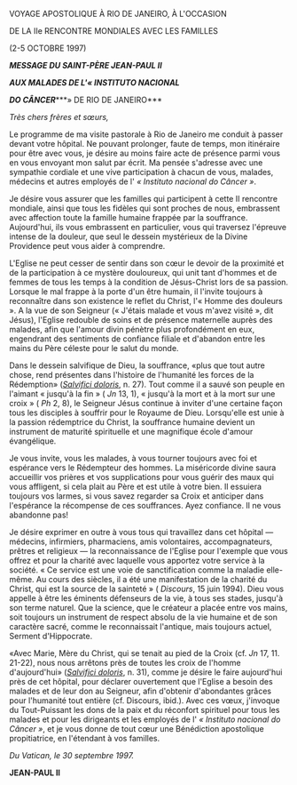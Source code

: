 VOYAGE APOSTOLIQUE À RIO DE JANEIRO, À L'OCCASION

DE LA IIe RENCONTRE MONDIALES AVEC LES FAMILLES

(2-5 OCTOBRE 1997)

***MESSAGE DU SAINT-PÈRE JEAN-PAUL II***

***AUX MALADES DE L'« INSTITUTO NACIONAL***

***DO CÂNCER******» DE RIO DE JANEIRO***

*Très chers frères et sœurs,*

Le programme de ma visite pastorale à Rio de Janeiro me conduit à passer devant votre hôpital. Ne pouvant prolonger, faute de temps, mon itinéraire pour être avec vous, je désire au moins faire acte de présence parmi vous en vous envoyant mon salut par écrit. Ma pensée s'adresse avec une sympathie cordiale et une vive participation à chacun de vous, malades, médecins et autres employés de l' *« Instituto nacional do Câncer »*.

Je désire vous assurer que les familles qui participent à cette II rencontre mondiale, ainsi que tous les fidèles qui sont proches de nous, embrassent avec affection toute la famille humaine frappée par la souffrance. Aujourd'hui, ils vous embrassent en particulier, vous qui traversez l'épreuve intense de la douleur, que seul le dessein mystérieux de la Divine Providence peut vous aider à comprendre.

L'Eglise ne peut cesser de sentir dans son cœur le devoir de la proximité et de la participation à ce mystère douloureux, qui unit tant d'hommes et de femmes de tous les temps à la condition de Jésus-Christ lors de sa passion. Lorsque le mal frappe à la porte d'un être humain, il l'invite toujours à reconnaître dans son existence le reflet du Christ, l'« Homme des douleurs ». A la vue de son Seigneur (« J'étais malade et vous m'avez visité », dit Jésus), l'Eglise redouble de soins et de présence maternelle auprès des malades, afin que l'amour divin pénètre plus profondément en eux, engendrant des sentiments de confiance filiale et d'abandon entre les mains du Père céleste pour le salut du monde.

Dans le dessein salvifique de Dieu, la souffrance, «plus que tout autre chose, rend présentes dans l'histoire de l'humanité les forces de la Rédemption» (*[Salvifici doloris](http://w2.vatican.va/content/john-paul-ii/fr/apost_letters/1984/documents/hf_jp-ii_apl_11021984_salvifici-doloris.html)*, n. 27). Tout comme il a sauvé son peuple en l'aimant « jusqu'à la fin » ( *Jn* 13, 1), « jusqu'à la mort et à la mort sur une croix » ( *Ph* 2, 8), le Seigneur Jésus continue à inviter d'une certaine façon tous les disciples à souffrir pour le Royaume de Dieu. Lorsqu'elle est unie à la passion rédemptrice du Christ, la souffrance humaine devient un instrument de maturité spirituelle et une magnifique école d'amour évangélique.

Je vous invite, vous les malades, à vous tourner toujours avec foi et espérance vers le Rédempteur des hommes. La miséricorde divine saura accueillir vos prières et vos supplications pour vous guérir des maux qui vous affligent, si cela plait au Père et est utile à votre bien. Il essuiera toujours vos larmes, si vous savez regarder sa Croix et anticiper dans l'espérance la récompense de ces souffrances. Ayez confiance. Il ne vous abandonne pas!

Je désire exprimer en outre à vous tous qui travaillez dans cet hôpital — médecins, infirmiers, pharmaciens, amis volontaires, accompagnateurs, prêtres et religieux — la reconnaissance de l'Eglise pour l'exemple que vous offrez et pour la charité avec laquelle vous apportez votre service à la société. « Ce service est une voie de sanctification comme la maladie elle-même. Au cours des siècles, il a été une manifestation de la charité du Christ, qui est la source de la sainteté » ( *Discours*, 15 juin 1994). Dieu vous appelle à être les éminents défenseurs de la vie, à tous ses stades, jusqu'à son terme naturel. Que la science, que le créateur a placée entre vos mains, soit toujours un instrument de respect absolu de la vie humaine et de son caractère sacré, comme le reconnaissait l'antique, mais toujours actuel, Serment d'Hippocrate.

«Avec Marie, Mère du Christ, qui se tenait au pied de la Croix (cf. *Jn* 17, 11. 21-22), nous nous arrêtons près de toutes les croix de l'homme d'aujourd'hui» (*[Salvifici doloris](http://w2.vatican.va/content/john-paul-ii/fr/apost_letters/1984/documents/hf_jp-ii_apl_11021984_salvifici-doloris.html)*, n. 31), comme je désire le faire aujourd'hui près de cet hôpital, pour déclarer ouvertement que l'Eglise a besoin des malades et de leur don au Seigneur, afin d'obtenir d'abondantes grâces pour l'humanité tout entière (cf. Discours, ibid.). Avec ces vœux, j'invoque du Tout-Puissant les dons de la paix et du réconfort spirituel pour tous les malades et pour les dirigeants et les employés de l' *« Instituto nacional do Câncer »*, et je vous donne de tout cœur une Bénédiction apostolique propitiatrice, en l'étendant à vos familles.

*Du Vatican, le 30 septembre 1997.*

**JEAN-PAUL II**